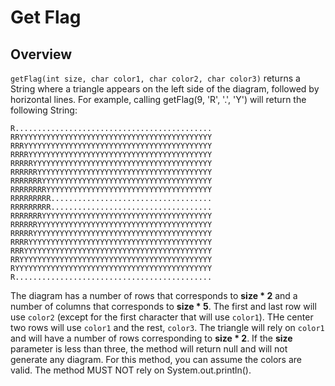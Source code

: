 # Get Flag

## Overview

`getFlag(int size, char color1, char color2, char color3)` returns a String where a triangle appears on the left side of the diagram, followed by horizontal lines. For example, calling getFlag(9, 'R', '.', 'Y') will return the following String:


`R............................................`
`RRYYYYYYYYYYYYYYYYYYYYYYYYYYYYYYYYYYYYYYYYYYY`
`RRRYYYYYYYYYYYYYYYYYYYYYYYYYYYYYYYYYYYYYYYYYY`
`RRRRYYYYYYYYYYYYYYYYYYYYYYYYYYYYYYYYYYYYYYYYY`
`RRRRRYYYYYYYYYYYYYYYYYYYYYYYYYYYYYYYYYYYYYYYY`
`RRRRRRYYYYYYYYYYYYYYYYYYYYYYYYYYYYYYYYYYYYYYY`
`RRRRRRRYYYYYYYYYYYYYYYYYYYYYYYYYYYYYYYYYYYYYY`
`RRRRRRRRYYYYYYYYYYYYYYYYYYYYYYYYYYYYYYYYYYYYY`
`RRRRRRRRR....................................`
`RRRRRRRRR....................................`
`RRRRRRRYYYYYYYYYYYYYYYYYYYYYYYYYYYYYYYYYYYYYY`
`RRRRRRYYYYYYYYYYYYYYYYYYYYYYYYYYYYYYYYYYYYYYY`
`RRRRRYYYYYYYYYYYYYYYYYYYYYYYYYYYYYYYYYYYYYYYY`
`RRRRYYYYYYYYYYYYYYYYYYYYYYYYYYYYYYYYYYYYYYYYY`
`RRRYYYYYYYYYYYYYYYYYYYYYYYYYYYYYYYYYYYYYYYYYY`
`RRYYYYYYYYYYYYYYYYYYYYYYYYYYYYYYYYYYYYYYYYYYY`
`RYYYYYYYYYYYYYYYYYYYYYYYYYYYYYYYYYYYYYYYYYYYY`
`R............................................`


The diagram has a number of rows that corresponds to **size * 2** and a number of columns that corresponds to **size * 5**. The first and last row will use `color2` (except for the first character that will use `color1`). THe center two rows will use `color1` and the rest, `color3`. The triangle will rely on `color1` and will have a number of rows corresponding to **size * 2**. If the **size** parameter is less than three, the method will return null and will not generate any diagram. For this method, you can assume the colors are valid. The method MUST NOT rely on System.out.println().